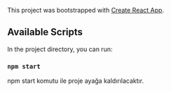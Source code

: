 This project was bootstrapped with [Create React App](https://github.com/facebook/create-react-app).

## Available Scripts

In the project directory, you can run:

### `npm start`

npm start komutu ile proje ayağa kaldırılacaktır.<br />
